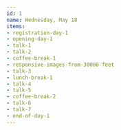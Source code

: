 ```yaml
---
id: 1
name: Wednesday, May 18
items:
- registration-day-1
- opening-day-1
- talk-1
- talk-2
- coffee-break-1
- responsive-images-from-30000-feet
- talk-3
- lunch-break-1
- talk-4
- talk-5
- coffee-break-2
- talk-6
- talk-7
- end-of-day-1
---
```

